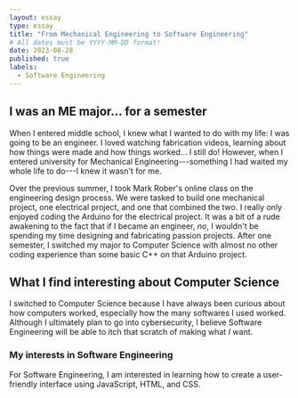 ```yaml
---
layout: essay
type: essay
title: "From Mechanical Engineering to Software Engineering"
# All dates must be YYYY-MM-DD format!
date: 2023-08-28
published: true
labels:
  - Software Engineering
---
```


## I was an ME major... for a semester

When I entered middle school, I knew what I wanted to do with my life: I was going to be an engineer. I loved watching fabrication videos, learning about how things were made and how things worked... I still do! However, when I entered university for Mechanical Engineering---something I had waited my whole life to do---I knew it wasn't for me.

Over the previous summer, I took Mark Rober's online class on the engineering design process. We were tasked to build one mechanical project, one electrical project, and one that combined the two. I really only enjoyed coding the Arduino for the electrical project. It was a bit of a rude awakening to the fact that if I became an engineer, _no_, I wouldn't be spending my time designing and fabricating passion projects. After one semester, I switched my major to Computer Science with almost no other coding experience than some basic C++ on that Arduino project.

## What I find interesting about Computer Science

I switched to Computer Science because I have always been curious about how computers worked, especially how the many softwares I used worked. Although I ultimately plan to go into cybersecurity, I believe Software Engineering will be able to itch that scratch of making what _I_ want.

### My interests in Software Engineering

For Software Engineering, I am interested in learning how to create a user-friendly interface using JavaScript, HTML, and CSS. 
